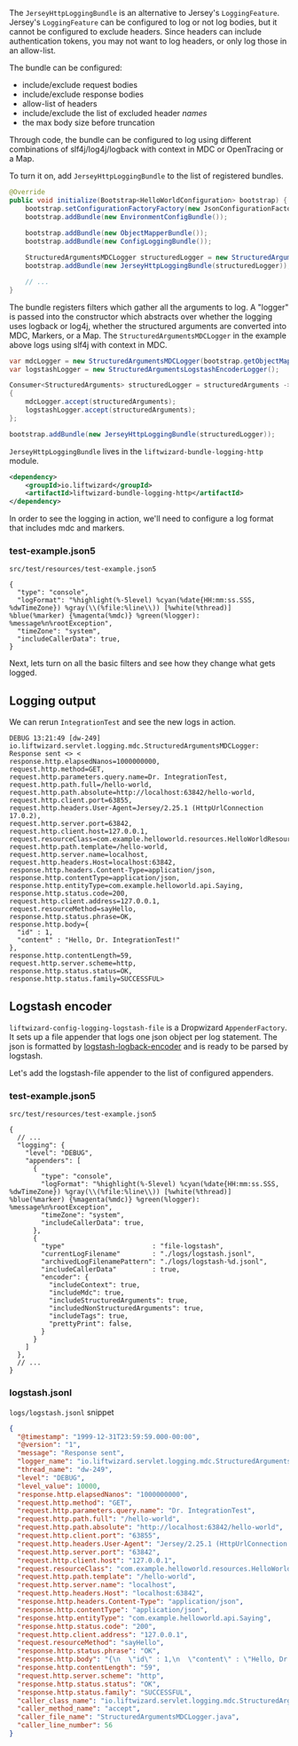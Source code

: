 The `JerseyHttpLoggingBundle` is an alternative to Jersey's `LoggingFeature`. Jersey's `LoggingFeature` can be configured to log or not log bodies, but it cannot be configured to exclude headers. Since headers can include authentication tokens, you may not want to log headers, or only log those in an allow-list.

The bundle can be configured:

* include/exclude request bodies
* include/exclude response bodies
* allow-list of headers
* include/exclude the list of excluded header _names_
* the max body size before truncation

Through code, the bundle can be configured to log using different combinations of slf4j/log4j/logback with context in MDC or OpenTracing or a Map.
 
To turn it on, add `JerseyHttpLoggingBundle` to the list of registered bundles.
 
```java
@Override
public void initialize(Bootstrap<HelloWorldConfiguration> bootstrap) {
    bootstrap.setConfigurationFactoryFactory(new JsonConfigurationFactoryFactory<>());
    bootstrap.addBundle(new EnvironmentConfigBundle());
 
    bootstrap.addBundle(new ObjectMapperBundle());
    bootstrap.addBundle(new ConfigLoggingBundle());

    StructuredArgumentsMDCLogger structuredLogger = new StructuredArgumentsMDCLogger(bootstrap.getObjectMapper());
    bootstrap.addBundle(new JerseyHttpLoggingBundle(structuredLogger));

    // ...
}
```

The bundle registers filters which gather all the arguments to log. A "logger" is passed into the constructor which abstracts over whether the logging uses logback or log4j, whether the structured arguments are converted into MDC, Markers, or a Map. The `StructuredArgumentsMDCLogger` in the example above logs using slf4j with context in MDC.

```java
var mdcLogger = new StructuredArgumentsMDCLogger(bootstrap.getObjectMapper());
var logstashLogger = new StructuredArgumentsLogstashEncoderLogger();

Consumer<StructuredArguments> structuredLogger = structuredArguments ->
{
    mdcLogger.accept(structuredArguments);
    logstashLogger.accept(structuredArguments);
};

bootstrap.addBundle(new JerseyHttpLoggingBundle(structuredLogger));
```
 
`JerseyHttpLoggingBundle` lives in the `liftwizard-bundle-logging-http` module.

```xml
<dependency>
    <groupId>io.liftwizard</groupId>
    <artifactId>liftwizard-bundle-logging-http</artifactId>
</dependency>
```

In order to see the logging in action, we'll need to configure a log format that includes mdc and markers.

### test-example.json5
`src/test/resources/test-example.json5`
```json5
{
  "type": "console",
  "logFormat": "%highlight(%-5level) %cyan(%date{HH:mm:ss.SSS, %dwTimeZone}) %gray(\\(%file:%line\\)) [%white(%thread)] %blue(%marker) {%magenta(%mdc)} %green(%logger): %message%n%rootException",
  "timeZone": "system",
  "includeCallerData": true,
}
```

Next, lets turn on all the basic filters and see how they change what gets logged.


## Logging output

We can rerun `IntegrationTest` and see the new logs in action.

```console {title: "Logging output (newlines added for clarity)"}
DEBUG 13:21:49 [dw-249] io.liftwizard.servlet.logging.mdc.StructuredArgumentsMDCLogger: Response sent <> <
response.http.elapsedNanos=1000000000,
request.http.method=GET,
request.http.parameters.query.name=Dr. IntegrationTest,
request.http.path.full=/hello-world,
request.http.path.absolute=http://localhost:63842/hello-world,
request.http.client.port=63855,
request.http.headers.User-Agent=Jersey/2.25.1 (HttpUrlConnection 17.0.2),
request.http.server.port=63842,
request.http.client.host=127.0.0.1,
request.resourceClass=com.example.helloworld.resources.HelloWorldResource,
request.http.path.template=/hello-world,
request.http.server.name=localhost,
request.http.headers.Host=localhost:63842,
response.http.headers.Content-Type=application/json,
response.http.contentType=application/json,
response.http.entityType=com.example.helloworld.api.Saying,
response.http.status.code=200,
request.http.client.address=127.0.0.1,
request.resourceMethod=sayHello,
response.http.status.phrase=OK,
response.http.body={
  "id" : 1,
  "content" : "Hello, Dr. IntegrationTest!"
},
response.http.contentLength=59,
request.http.server.scheme=http,
response.http.status.status=OK,
response.http.status.family=SUCCESSFUL>
```

## Logstash encoder

`liftwizard-config-logging-logstash-file` is a Dropwizard `AppenderFactory`. It sets up a file appender that logs one json object per log statement. The json is formatted by [logstash-logback-encoder](https://github.com/logstash/logstash-logback-encoder) and is ready to be parsed by logstash.

Let's add the logstash-file appender to the list of configured appenders.

### test-example.json5
`src/test/resources/test-example.json5`
```json5
{
  // ...
  "logging": {
    "level": "DEBUG",
    "appenders": [
      {
        "type": "console",
        "logFormat": "%highlight(%-5level) %cyan(%date{HH:mm:ss.SSS, %dwTimeZone}) %gray(\\(%file:%line\\)) [%white(%thread)] %blue(%marker) {%magenta(%mdc)} %green(%logger): %message%n%rootException",
        "timeZone": "system",
        "includeCallerData": true,
      },
      {
        "type"                      : "file-logstash",
        "currentLogFilename"        : "./logs/logstash.jsonl",
        "archivedLogFilenamePattern": "./logs/logstash-%d.jsonl",
        "includeCallerData"         : true,
        "encoder": {
          "includeContext": true,
          "includeMdc": true,
          "includeStructuredArguments": true,
          "includedNonStructuredArguments": true,
          "includeTags": true,
          "prettyPrint": false,
        }
      }
    ]
  },
  // ...
}
```

### logstash.jsonl
`logs/logstash.jsonl` snippet
```json
{
  "@timestamp": "1999-12-31T23:59:59.000-00:00",
  "@version": "1",
  "message": "Response sent",
  "logger_name": "io.liftwizard.servlet.logging.mdc.StructuredArgumentsMDCLogger",
  "thread_name": "dw-249",
  "level": "DEBUG",
  "level_value": 10000,
  "response.http.elapsedNanos": "1000000000",
  "request.http.method": "GET",
  "request.http.parameters.query.name": "Dr. IntegrationTest",
  "request.http.path.full": "/hello-world",
  "request.http.path.absolute": "http://localhost:63842/hello-world",
  "request.http.client.port": "63855",
  "request.http.headers.User-Agent": "Jersey/2.25.1 (HttpUrlConnection 17.0.2)",
  "request.http.server.port": "63842",
  "request.http.client.host": "127.0.0.1",
  "request.resourceClass": "com.example.helloworld.resources.HelloWorldResource",
  "request.http.path.template": "/hello-world",
  "request.http.server.name": "localhost",
  "request.http.headers.Host": "localhost:63842",
  "response.http.headers.Content-Type": "application/json",
  "response.http.contentType": "application/json",
  "response.http.entityType": "com.example.helloworld.api.Saying",
  "response.http.status.code": "200",
  "request.http.client.address": "127.0.0.1",
  "request.resourceMethod": "sayHello",
  "response.http.status.phrase": "OK",
  "response.http.body": "{\n  \"id\" : 1,\n  \"content\" : \"Hello, Dr. IntegrationTest!\"\n}",
  "response.http.contentLength": "59",
  "request.http.server.scheme": "http",
  "response.http.status.status": "OK",
  "response.http.status.family": "SUCCESSFUL",
  "caller_class_name": "io.liftwizard.servlet.logging.mdc.StructuredArgumentsMDCLogger",
  "caller_method_name": "accept",
  "caller_file_name": "StructuredArgumentsMDCLogger.java",
  "caller_line_number": 56
}
```
